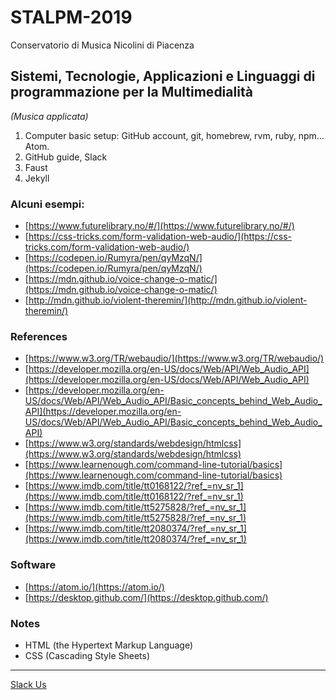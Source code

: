 # STALPM-2019

Conservatorio di Musica Nicolini di Piacenza

## Sistemi, Tecnologie, Applicazioni e Linguaggi di programmazione per la Multimedialità

_(Musica applicata)_

 1. Computer basic setup: GitHub account, git, homebrew, rvm, ruby, npm… Atom.
 2. GitHub guide, Slack
 3. Faust
 4. Jekyll

### Alcuni esempi:
 - [https://www.futurelibrary.no/#/](https://www.futurelibrary.no/#/)
 - [https://css-tricks.com/form-validation-web-audio/](https://css-tricks.com/form-validation-web-audio/)
 - [https://codepen.io/Rumyra/pen/qyMzqN/](https://codepen.io/Rumyra/pen/qyMzqN/)
 - [https://mdn.github.io/voice-change-o-matic/](https://mdn.github.io/voice-change-o-matic/)
 - [http://mdn.github.io/violent-theremin/](http://mdn.github.io/violent-theremin/)

### References
 - [https://www.w3.org/TR/webaudio/](https://www.w3.org/TR/webaudio/)
 - [https://developer.mozilla.org/en-US/docs/Web/API/Web_Audio_API](https://developer.mozilla.org/en-US/docs/Web/API/Web_Audio_API)
 - [https://developer.mozilla.org/en-US/docs/Web/API/Web_Audio_API/Basic_concepts_behind_Web_Audio_API](https://developer.mozilla.org/en-US/docs/Web/API/Web_Audio_API/Basic_concepts_behind_Web_Audio_API)
 - [https://www.w3.org/standards/webdesign/htmlcss](https://www.w3.org/standards/webdesign/htmlcss)
-  [https://www.learnenough.com/command-line-tutorial/basics](https://www.learnenough.com/command-line-tutorial/basics)
 - [https://www.imdb.com/title/tt0168122/?ref_=nv_sr_1](https://www.imdb.com/title/tt0168122/?ref_=nv_sr_1)
 - [https://www.imdb.com/title/tt5275828/?ref_=nv_sr_1](https://www.imdb.com/title/tt5275828/?ref_=nv_sr_1)
 - [https://www.imdb.com/title/tt2080374/?ref_=nv_sr_1](https://www.imdb.com/title/tt2080374/?ref_=nv_sr_1)
 
 ### Software 
 - [https://atom.io/](https://atom.io/)
 - [https://desktop.github.com/](https://desktop.github.com/)
 
 ### Notes
  - HTML (the Hypertext Markup Language)  
  - CSS (Cascading Style Sheets)
---

[Slack Us](https://stalpm-2019.slack.com/)
